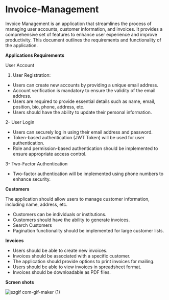 # Invoice-Management
Invoice Management is an application that streamlines the process of managing user accounts, customer information, and invoices. 
It provides a comprehensive set of features to enhance user experience and improve productivity. This document outlines the requirements and functionality of the application.

**Applications Requirements**

  User Account
1. User Registration:

* Users can create new accounts by providing a unique email address.
* Account verification is mandatory to ensure the validity of the email address.
* Users are required to provide essential details such as name, email, position, bio, phone, address, etc.
* Users should have the ability to update their personal information.

2- User Login
* Users can securely log in using their email address and password.
* Token-based authentication (JWT Token) will be used for user authentication.
* Role and permission-based authentication should be implemented to ensure appropriate access control.
  
3- Two-Factor Authentication
* Two-factor authentication will be implemented using phone numbers to enhance security.

**Customers**

The application should allow users to manage customer information, including name, address, etc.
* Customers can be individuals or institutions.
* Customers should have the ability to generate invoices.
* Search Customers
* Pagination functionality should be implemented for large customer lists.

**Invoices**
* Users should be able to create new invoices.
* Invoices should be associated with a specific customer.
* The application should provide options to print invoices for mailing.
* Users should be able to view invoices in spreadsheet format.
* Invoices should be downloadable as PDF files.

**Screen shots**

![ezgif com-gif-maker (1)](https://github.com/mossaab-zegaoui/Invoice-Management/assets/97173944/44c93848-52b0-4774-976d-ced6874dbd2c)


